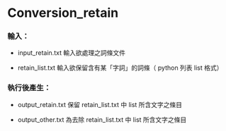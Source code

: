 # Conversion_retain

### 輸入：

- input_retain.txt 輸入欲處理之詞條文件

- retain_list.txt 輸入欲保留含有某「字詞」的詞條（ python 列表 list 格式）

### 執行後產生：

- output_retain.txt 保留 retain_list.txt 中 list 所含文字之條目

- output_other.txt 為去除 retain_list.txt 中 list 所含文字之條目
